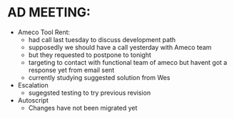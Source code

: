 # AD MEETING:
- Ameco Tool Rent:
	- had call last tuesday to discuss development path
	- supposedly we should have a call yesterday with Ameco team
	- but they requested to postpone to tonight
	- targeting to contact with functional team of ameco but havent got a response yet from email sent
	- currently studying suggested solution from Wes
- Escalation
	- sugegsted testing to try previous revision
- Autoscript
	- Changes have not been migrated yet